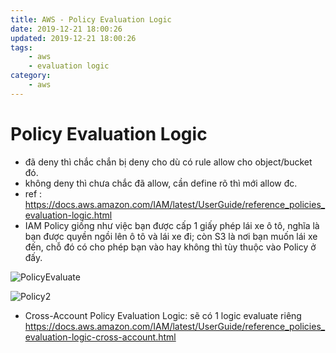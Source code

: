 ```yaml
---
title: AWS - Policy Evaluation Logic
date: 2019-12-21 18:00:26
updated: 2019-12-21 18:00:26
tags:
    - aws
    - evaluation logic
category: 
    - aws
---
```


# Policy Evaluation Logic
- đã deny thì chắc chắn bị deny cho dù có rule allow cho object/bucket đó.
- không deny thì chưa chắc đã allow, cần define rõ thì mới allow đc.
- ref : https://docs.aws.amazon.com/IAM/latest/UserGuide/reference_policies_evaluation-logic.html
- IAM Policy giống như việc bạn được cấp 1 giấy phép lái xe ô tô, nghĩa là bạn được quyền ngồi lên ô tô và lái xe đi; còn S3 là nơi bạn muốn lái xe đến, chỗ đó có cho phép bạn vào hay không thì tùy thuộc vào Policy ở đấy.       

![PolicyEvaluate](https://tungexplorer.s3.ap-southeast-1.amazonaws.com/aws/PolicyEvaluationHorizontal.png)

![Policy2](https://tungexplorer.s3.ap-southeast-1.amazonaws.com/aws/policy2.JPG)
- Cross-Account Policy Evaluation Logic: sẽ có 1 logic evaluate riêng
https://docs.aws.amazon.com/IAM/latest/UserGuide/reference_policies_evaluation-logic-cross-account.html
